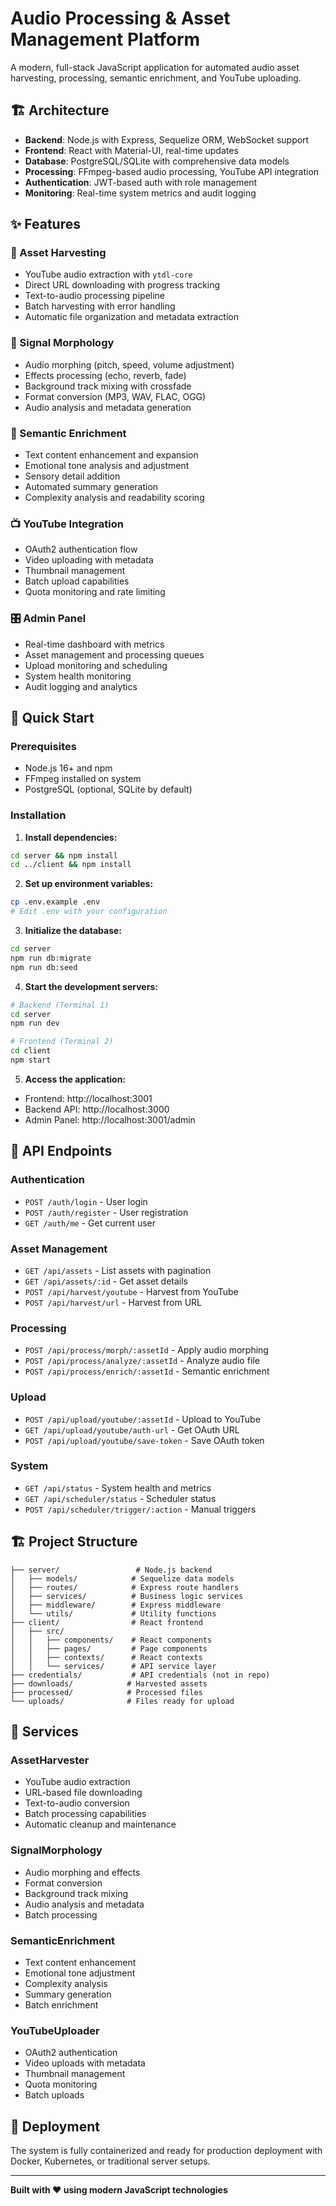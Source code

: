 # Audio Processing & Asset Management Platform

A modern, full-stack JavaScript application for automated audio asset harvesting, processing, semantic enrichment, and YouTube uploading.

## 🏗️ Architecture

- **Backend**: Node.js with Express, Sequelize ORM, WebSocket support
- **Frontend**: React with Material-UI, real-time updates
- **Database**: PostgreSQL/SQLite with comprehensive data models
- **Processing**: FFmpeg-based audio processing, YouTube API integration
- **Authentication**: JWT-based auth with role management
- **Monitoring**: Real-time system metrics and audit logging

## ✨ Features

### 🎵 Asset Harvesting
- YouTube audio extraction with `ytdl-core`
- Direct URL downloading with progress tracking
- Text-to-audio processing pipeline
- Batch harvesting with error handling
- Automatic file organization and metadata extraction

### 🔧 Signal Morphology
- Audio morphing (pitch, speed, volume adjustment)
- Effects processing (echo, reverb, fade)
- Background track mixing with crossfade
- Format conversion (MP3, WAV, FLAC, OGG)
- Audio analysis and metadata generation

### 📝 Semantic Enrichment
- Text content enhancement and expansion
- Emotional tone analysis and adjustment
- Sensory detail addition
- Automated summary generation
- Complexity analysis and readability scoring

### 📺 YouTube Integration
- OAuth2 authentication flow
- Video uploading with metadata
- Thumbnail management
- Batch upload capabilities
- Quota monitoring and rate limiting

### 🎛️ Admin Panel
- Real-time dashboard with metrics
- Asset management and processing queues
- Upload monitoring and scheduling
- System health monitoring
- Audit logging and analytics

## 🚀 Quick Start

### Prerequisites
- Node.js 16+ and npm
- FFmpeg installed on system
- PostgreSQL (optional, SQLite by default)

### Installation

1. **Install dependencies:**
```bash
cd server && npm install
cd ../client && npm install
```

2. **Set up environment variables:**
```bash
cp .env.example .env
# Edit .env with your configuration
```

3. **Initialize the database:**
```bash
cd server
npm run db:migrate
npm run db:seed
```

4. **Start the development servers:**
```bash
# Backend (Terminal 1)
cd server
npm run dev

# Frontend (Terminal 2)  
cd client
npm start
```

5. **Access the application:**
- Frontend: http://localhost:3001
- Backend API: http://localhost:3000
- Admin Panel: http://localhost:3001/admin

## 📡 API Endpoints

### Authentication
- `POST /auth/login` - User login
- `POST /auth/register` - User registration
- `GET /auth/me` - Get current user

### Asset Management
- `GET /api/assets` - List assets with pagination
- `GET /api/assets/:id` - Get asset details
- `POST /api/harvest/youtube` - Harvest from YouTube
- `POST /api/harvest/url` - Harvest from URL

### Processing
- `POST /api/process/morph/:assetId` - Apply audio morphing
- `POST /api/process/analyze/:assetId` - Analyze audio file
- `POST /api/process/enrich/:assetId` - Semantic enrichment

### Upload
- `POST /api/upload/youtube/:assetId` - Upload to YouTube
- `GET /api/upload/youtube/auth-url` - Get OAuth URL
- `POST /api/upload/youtube/save-token` - Save OAuth token

### System
- `GET /api/status` - System health and metrics
- `GET /api/scheduler/status` - Scheduler status
- `POST /api/scheduler/trigger/:action` - Manual triggers

## 🏗️ Project Structure
```
├── server/                 # Node.js backend
│   ├── models/            # Sequelize data models
│   ├── routes/            # Express route handlers
│   ├── services/          # Business logic services
│   ├── middleware/        # Express middleware
│   └── utils/             # Utility functions
├── client/                # React frontend
│   ├── src/
│   │   ├── components/    # React components
│   │   ├── pages/         # Page components
│   │   ├── contexts/      # React contexts
│   │   └── services/      # API service layer
├── credentials/           # API credentials (not in repo)
├── downloads/            # Harvested assets
├── processed/            # Processed files
└── uploads/              # Files ready for upload
```

## 🔧 Services

### AssetHarvester
- YouTube audio extraction
- URL-based file downloading
- Text-to-audio conversion
- Batch processing capabilities
- Automatic cleanup and maintenance

### SignalMorphology
- Audio morphing and effects
- Format conversion
- Background track mixing
- Audio analysis and metadata
- Batch processing

### SemanticEnrichment
- Text content enhancement
- Emotional tone adjustment
- Complexity analysis
- Summary generation
- Batch enrichment

### YouTubeUploader
- OAuth2 authentication
- Video uploads with metadata
- Thumbnail management
- Quota monitoring
- Batch uploads

## 🚀 Deployment

The system is fully containerized and ready for production deployment with Docker, Kubernetes, or traditional server setups.

---

**Built with ❤️ using modern JavaScript technologies**
